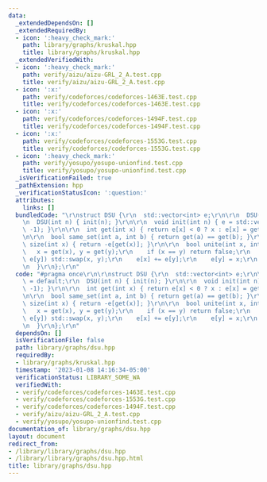 ```yaml
---
data:
  _extendedDependsOn: []
  _extendedRequiredBy:
  - icon: ':heavy_check_mark:'
    path: library/graphs/kruskal.hpp
    title: library/graphs/kruskal.hpp
  _extendedVerifiedWith:
  - icon: ':heavy_check_mark:'
    path: verify/aizu/aizu-GRL_2_A.test.cpp
    title: verify/aizu/aizu-GRL_2_A.test.cpp
  - icon: ':x:'
    path: verify/codeforces/codeforces-1463E.test.cpp
    title: verify/codeforces/codeforces-1463E.test.cpp
  - icon: ':x:'
    path: verify/codeforces/codeforces-1494F.test.cpp
    title: verify/codeforces/codeforces-1494F.test.cpp
  - icon: ':x:'
    path: verify/codeforces/codeforces-1553G.test.cpp
    title: verify/codeforces/codeforces-1553G.test.cpp
  - icon: ':heavy_check_mark:'
    path: verify/yosupo/yosupo-unionfind.test.cpp
    title: verify/yosupo/yosupo-unionfind.test.cpp
  _isVerificationFailed: true
  _pathExtension: hpp
  _verificationStatusIcon: ':question:'
  attributes:
    links: []
  bundledCode: "\r\nstruct DSU {\r\n  std::vector<int> e;\r\n\r\n  DSU() = default;\r\
    \n  DSU(int n) { init(n); }\r\n\r\n  void init(int n) { e = std::vector<int>(n,\
    \ -1); }\r\n\r\n  int get(int x) { return e[x] < 0 ? x : e[x] = get(e[x]); }\r\
    \n\r\n  bool same_set(int a, int b) { return get(a) == get(b); }\r\n\r\n  int\
    \ size(int x) { return -e[get(x)]; }\r\n\r\n  bool unite(int x, int y) {\r\n \
    \   x = get(x), y = get(y);\r\n    if (x == y) return false;\r\n    if (e[x] >\
    \ e[y]) std::swap(x, y);\r\n    e[x] += e[y];\r\n    e[y] = x;\r\n    return true;\r\
    \n  }\r\n};\r\n"
  code: "#pragma once\r\n\r\nstruct DSU {\r\n  std::vector<int> e;\r\n\r\n  DSU()\
    \ = default;\r\n  DSU(int n) { init(n); }\r\n\r\n  void init(int n) { e = std::vector<int>(n,\
    \ -1); }\r\n\r\n  int get(int x) { return e[x] < 0 ? x : e[x] = get(e[x]); }\r\
    \n\r\n  bool same_set(int a, int b) { return get(a) == get(b); }\r\n\r\n  int\
    \ size(int x) { return -e[get(x)]; }\r\n\r\n  bool unite(int x, int y) {\r\n \
    \   x = get(x), y = get(y);\r\n    if (x == y) return false;\r\n    if (e[x] >\
    \ e[y]) std::swap(x, y);\r\n    e[x] += e[y];\r\n    e[y] = x;\r\n    return true;\r\
    \n  }\r\n};\r\n"
  dependsOn: []
  isVerificationFile: false
  path: library/graphs/dsu.hpp
  requiredBy:
  - library/graphs/kruskal.hpp
  timestamp: '2023-01-08 14:16:34-05:00'
  verificationStatus: LIBRARY_SOME_WA
  verifiedWith:
  - verify/codeforces/codeforces-1463E.test.cpp
  - verify/codeforces/codeforces-1553G.test.cpp
  - verify/codeforces/codeforces-1494F.test.cpp
  - verify/aizu/aizu-GRL_2_A.test.cpp
  - verify/yosupo/yosupo-unionfind.test.cpp
documentation_of: library/graphs/dsu.hpp
layout: document
redirect_from:
- /library/library/graphs/dsu.hpp
- /library/library/graphs/dsu.hpp.html
title: library/graphs/dsu.hpp
---
```

